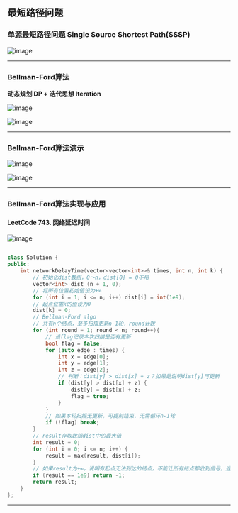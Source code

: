 ## 最短路径问题

### 单源最短路径问题 Single Source Shortest Path(SSSP)

![image](https://user-images.githubusercontent.com/86143164/128891759-8e9d20b5-184d-40e3-9e03-79668fefab7f.png)

-------
### Bellman-Ford算法

**动态规划 DP + 迭代思想 Iteration**

![image](https://user-images.githubusercontent.com/86143164/128892192-743b0289-f87e-4e83-a5d6-e1870691a9ec.png)


![image](https://user-images.githubusercontent.com/86143164/128892251-e987e8eb-8019-423a-be22-24623434d847.png)

-------
### Bellman-Ford算法演示

![image](https://user-images.githubusercontent.com/86143164/128892498-fae2623f-4778-4d5a-9199-9386ab720517.png)


![image](https://user-images.githubusercontent.com/86143164/128892549-5ca593b2-90cb-44cb-b0d6-873c3d914cc7.png)

-------
### Bellman-Ford算法实现与应用

#### LeetCode 743. 网络延迟时间

![image](https://user-images.githubusercontent.com/86143164/128900708-e0926e46-3de1-4f32-aeb4-1f66031a8149.png)

```C++

class Solution {
public:
    int networkDelayTime(vector<vector<int>>& times, int n, int k) {
        // 初始化dist数组，0～n，dist[0] = 0不用
        vector<int> dist (n + 1, 0);
        // 将所有位置初始值设为+∞
        for (int i = 1; i <= n; i++) dist[i] = int(1e9);
        // 起点位置k的值设为0
        dist[k] = 0;
        // Bellman-Ford algo
        // 共有n个结点，至多扫描更新n-1轮，round计数
        for (int round = 1; round < n; round++){
            // 设flag记录本次扫描是否有更新
            bool flag = false;
            for (auto edge : times) {
                int x = edge[0];
                int y = edge[1];
                int z = edge[2];
                // 判断：dist[y] > dist[x] + z？如果是说明dist[y]可更新
                if (dist[y] > dist[x] + z) {
                    dist[y] = dist[x] + z;
                    flag = true;
                } 
            }
            // 如果本轮扫描无更新，可提前结束，无需循环n-1轮
            if (!flag) break;
        }
        // result存取数组dist中的最大值
        int result = 0;
        for (int i = 0; i <= n; i++) {
            result = max(result, dist[i]);
        }
        // 如果result为+∞，说明有起点无法到达的结点，不能让所有结点都收到信号，返回-1
        if (result == 1e9) return -1;
        return result;
    }
};

```

-------
